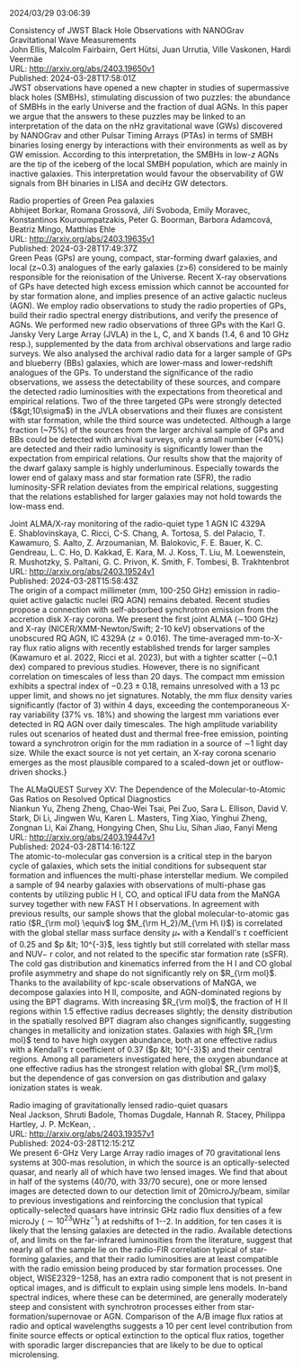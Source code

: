 2024/03/29 03:06:39  

Consistency of JWST Black Hole Observations with NANOGrav Gravitational
  Wave Measurements  
John Ellis, Malcolm Fairbairn, Gert Hütsi, Juan Urrutia, Ville Vaskonen, Hardi Veermäe  
URL: http://arxiv.org/abs/2403.19650v1  
Published: 2024-03-28T17:58:01Z  
  JWST observations have opened a new chapter in studies of supermassive black holes (SMBHs), stimulating discussion of two puzzles: the abundance of SMBHs in the early Universe and the fraction of dual AGNs. In this paper we argue that the answers to these puzzles may be linked to an interpretation of the data on the nHz gravitational wave (GWs) discovered by NANOGrav and other Pulsar Timing Arrays (PTAs) in terms of SMBH binaries losing energy by interactions with their environments as well as by GW emission. According to this interpretation, the SMBHs in low-$z$ AGNs are the tip of the iceberg of the local SMBH population, which are mainly in inactive galaxies. This interpretation would favour the observability of GW signals from BH binaries in LISA and deciHz GW detectors.   

Radio properties of Green Pea galaxies  
Abhijeet Borkar, Romana Grossová, Jiří Svoboda, Emily Moravec, Konstantinos Kouroumpatzakis, Peter G. Boorman, Barbora Adamcová, Beatriz Mingo, Matthias Ehle  
URL: http://arxiv.org/abs/2403.19635v1  
Published: 2024-03-28T17:49:37Z  
  Green Peas (GPs) are young, compact, star-forming dwarf galaxies, and local (z~0.3) analogues of the early galaxies (z&gt;6) considered to be mainly responsible for the reionisation of the Universe. Recent X-ray observations of GPs have detected high excess emission which cannot be accounted for by star formation alone, and implies presence of an active galactic nucleus (AGN). We employ radio observations to study the radio properties of GPs, build their radio spectral energy distributions, and verify the presence of AGNs. We performed new radio observations of three GPs with the Karl G. Jansky Very Large Array (JVLA) in the L, C, and X bands (1.4, 6 and 10 GHz resp.), supplemented by the data from archival observations and large radio surveys. We also analysed the archival radio data for a larger sample of GPs and blueberry (BBs) galaxies, which are lower-mass and lower-redshift analogues of the GPs. To understand the significance of the radio observations, we assess the detectability of these sources, and compare the detected radio luminosities with the expectations from theoretical and empirical relations. Two of the three targeted GPs were strongly detected ($&gt;10\sigma$) in the JVLA observations and their fluxes are consistent with star formation, while the third source was undetected. Although a large fraction (~75%) of the sources from the larger archival sample of GPs and BBs could be detected with archival surveys, only a small number (&lt;40%) are detected and their radio luminosity is significantly lower than the expectation from empirical relations. Our results show that the majority of the dwarf galaxy sample is highly underluminous. Especially towards the lower end of galaxy mass and star formation rate (SFR), the radio luminosity-SFR relation deviates from the empirical relations, suggesting that the relations established for larger galaxies may not hold towards the low-mass end.   

Joint ALMA/X-ray monitoring of the radio-quiet type 1 AGN IC 4329A  
E. Shablovinskaya, C. Ricci, C-S. Chang, A. Tortosa, S. del Palacio, T. Kawamuro, S. Aalto, Z. Arzoumanian, M. Balokovic, F. E. Bauer, K. C. Gendreau, L. C. Ho, D. Kakkad, E. Kara, M. J. Koss, T. Liu, M. Loewenstein, R. Mushotzky, S. Paltani, G. C. Privon, K. Smith, F. Tombesi, B. Trakhtenbrot  
URL: http://arxiv.org/abs/2403.19524v1  
Published: 2024-03-28T15:58:43Z  
  The origin of a compact millimeter (mm, 100-250 GHz) emission in radio-quiet active galactic nuclei (RQ AGN) remains debated. Recent studies propose a connection with self-absorbed synchrotron emission from the accretion disk X-ray corona. We present the first joint ALMA ($\sim$100 GHz) and X-ray (NICER/XMM-Newton/Swift; 2-10 keV) observations of the unobscured RQ AGN, IC 4329A ($z = 0.016$). The time-averaged mm-to-X-ray flux ratio aligns with recently established trends for larger samples (Kawamuro et al. 2022, Ricci et al. 2023), but with a tighter scatter ($\sim$0.1 dex) compared to previous studies. However, there is no significant correlation on timescales of less than 20 days. The compact mm emission exhibits a spectral index of $-0.23 \pm 0.18$, remains unresolved with a 13 pc upper limit, and shows no jet signatures. Notably, the mm flux density varies significantly (factor of 3) within 4 days, exceeding the contemporaneous X-ray variability (37% vs. 18%) and showing the largest mm variations ever detected in RQ AGN over daily timescales. The high amplitude variability rules out scenarios of heated dust and thermal free-free emission, pointing toward a synchrotron origin for the mm radiation in a source of $\sim$1 light day size. While the exact source is not yet certain, an X-ray corona scenario emerges as the most plausible compared to a scaled-down jet or outflow-driven shocks.}   

The ALMaQUEST Survey XV: The Dependence of the Molecular-to-Atomic Gas
  Ratios on Resolved Optical Diagnostics  
Niankun Yu, Zheng Zheng, Chao-Wei Tsai, Pei Zuo, Sara L. Ellison, David V. Stark, Di Li, Jingwen Wu, Karen L. Masters, Ting Xiao, Yinghui Zheng, Zongnan Li, Kai Zhang, Hongying Chen, Shu Liu, Sihan Jiao, Fanyi Meng  
URL: http://arxiv.org/abs/2403.19447v1  
Published: 2024-03-28T14:16:12Z  
  The atomic-to-molecular gas conversion is a critical step in the baryon cycle of galaxies, which sets the initial conditions for subsequent star formation and influences the multi-phase interstellar medium. We compiled a sample of 94 nearby galaxies with observations of multi-phase gas contents by utilizing public H I, CO, and optical IFU data from the MaNGA survey together with new FAST H I observations. In agreement with previous results, our sample shows that the global molecular-to-atomic gas ratio ($R_{\rm mol} \equiv$ log $M_{\rm H_2}/M_{\rm H\ I}$) is correlated with the global stellar mass surface density $\mu_*$ with a Kendall's $\tau$ coefficient of 0.25 and $p &lt; 10^{-3}$, less tightly but still correlated with stellar mass and NUV$-$ r color, and not related to the specific star formation rate (sSFR). The cold gas distribution and kinematics inferred from the H I and CO global profile asymmetry and shape do not significantly rely on $R_{\rm mol}$. Thanks to the availability of kpc-scale observations of MaNGA, we decompose galaxies into H II, composite, and AGN-dominated regions by using the BPT diagrams. With increasing $R_{\rm mol}$, the fraction of H II regions within 1.5 effective radius decreases slightly; the density distribution in the spatially resolved BPT diagram also changes significantly, suggesting changes in metallicity and ionization states. Galaxies with high $R_{\rm mol}$ tend to have high oxygen abundance, both at one effective radius with a Kendall's $\tau$ coefficient of 0.37 ($p &lt; 10^{-3}$) and their central regions. Among all parameters investigated here, the oxygen abundance at one effective radius has the strongest relation with global $R_{\rm mol}$, but the dependence of gas conversion on gas distribution and galaxy ionization states is weak.   

Radio imaging of gravitationally lensed radio-quiet quasars  
Neal Jackson, Shruti Badole, Thomas Dugdale, Hannah R. Stacey, Philippa Hartley, J. P. McKean,  .  
URL: http://arxiv.org/abs/2403.19357v1  
Published: 2024-03-28T12:15:21Z  
  We present 6-GHz Very Large Array radio images of 70 gravitational lens systems at 300-mas resolution, in which the source is an optically-selected quasar, and nearly all of which have two lensed images. We find that about in half of the systems (40/70, with 33/70 secure), one or more lensed images are detected down to our detection limit of 20microJy/beam, similar to previous investigations and reinforcing the conclusion that typical optically-selected quasars have intrinsic GHz radio flux densities of a few microJy ($\sim10^{23}$WHz$^{-1}$) at redshifts of 1--2. In addition, for ten cases it is likely that the lensing galaxies are detected in the radio. Available detections of, and limits on the far-infrared luminosities from the literature, suggest that nearly all of the sample lie on the radio-FIR correlation typical of star-forming galaxies, and that their radio luminosities are at least compatible with the radio emission being produced by star formation processes. One object, WISE2329$-$1258, has an extra radio component that is not present in optical images, and is difficult to explain using simple lens models. In-band spectral indices, where these can be determined, are generally moderately steep and consistent with synchrotron processes either from star-formation/supernovae or AGN. Comparison of the A/B image flux ratios at radio and optical wavelengths suggests a 10 per cent level contribution from finite source effects or optical extinction to the optical flux ratios, together with sporadic larger discrepancies that are likely to be due to optical microlensing.   

